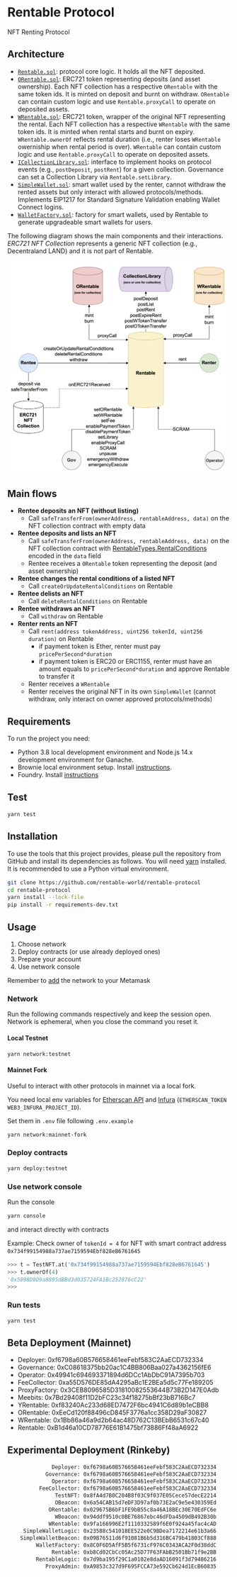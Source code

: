 # Rentable Protocol

NFT Renting Protocol

## Architecture

- [`Rentable.sol`](contracts/Rentable.sol): protocol core logic. It holds all the NFT deposited.
- [`ORentable.sol`](contracts/tokenization/ORentable.sol): ERC721 token representing deposits (and asset ownership). Each NFT collection has a respective `ORentable` with the same token ids. It is minted on deposit and burnt on withdraw. `ORentable` can contain custom logic and use `Rentable.proxyCall` to operate on deposited assets.
- [`WRentable.sol`](contracts/tokenization/WRentable.sol): ERC721 token, wrapper of the original NFT representing the rental. Each NFT collection has a respective `WRentable` with the same token ids. It is minted when rental starts and burnt on expiry. `WRentable.ownerOf` reflects rental duration (i.e., renter loses `WRentable` owerniship when rental period is over). `WRentable` can contain custom logic and use `Rentable.proxyCall` to operate on deposited assets.
- [`ICollectionLibrary.sol`](contracts/collections/ICollectionLibrary.sol): interface to implement hooks on protocol events (e.g., `postDeposit`, `postRent`) for a given collection. Governance can set a Collection Library via `Rentable.setLibrary`.
- [`SimpleWallet.sol`](contracts/wallet/simplewallet.sol): smart wallet used by the renter, cannot withdraw the rented assets but only interact with allowed protocols/methods. Implements EIP1217 for Standard Signature Validation enabling Wallet Connect logins.
- [`WalletFactory.sol`](contracts/wallet/simplewallet.sol): factory for smart wallets, used by Rentable to generate upgradeable smart wallets for users.

The following diagram shows the main components and their interactions. _ERC721 NFT Collection_ represents a generic NFT collection (e.g., Decentraland LAND) and it is not part of Rentable.

![Diagram](Rentable.png)

## Main flows

- **Rentee deposits an NFT (without listing)**
  - Call `safeTransferFrom(ownerAddress, rentableAddress, data)` on the NFT collection contract with empty data
- **Rentee deposits and lists an NFT**
  - Call `safeTransferFrom(ownerAddress, rentableAddress, data)` on the NFT collection contract with [RentableTypes.RentalConditions](contracts/RentableTypes.sol) encoded in the `data` field
  - Rentee receives a `ORentable` token representing the deposit (and asset ownership)
- **Rentee changes the rental conditions of a listed NFT**
  - Call `createOrUpdateRentalConditions` on Rentable
- **Rentee delists an NFT**
  - Call `deleteRentalConditions` on Rentable
- **Rentee withdraws an NFT**
  - Call `withdraw` on Rentable
- **Renter rents an NFT**
  - Call `rent(address tokenAddress, uint256 tokenId, uint256 duration)` on Rentable
    - if payment token is Ether, renter must pay `pricePerSecond*duration`
    - if payment token is ERC20 or ERC1155, renter must have an amount equals to `pricePerSecond*duration` and approve Rentable to transfer it
  - Renter receives a `WRentable`
  - Renter receives the original NFT in its own `SimpleWallet` (cannot withdraw, only interact on owner approved protocols/methods)

## Requirements

To run the project you need:

- Python 3.8 local development environment and Node.js 14.x development environment for Ganache.
- Brownie local environment setup. Install
  [instructions](https://eth-brownie.readthedocs.io/en/stable/install.html).
- Foundry. Install [instructions](https://github.com/gakonst/foundry#installation)

## Test

```bash
yarn test
```

## Installation

To use the tools that this project provides, please pull the repository from GitHub
and install its dependencies as follows.
You will need [yarn](https://yarnpkg.com/lang/en/docs/install/) installed.
It is recommended to use a Python virtual environment.

```bash
git clone https://github.com/rentable-world/rentable-protocol
cd rentable-protocol
yarn install --lock-file
pip install -r requirements-dev.txt
```

## Usage

1. Choose network
2. Deploy contracts (or use already deployed ones)
3. Prepare your account
4. Use network console

Remember to [add](https://metamask.zendesk.com/hc/en-us/articles/360043227612-How-to-add-a-custom-network-RPC) the network to your Metamask

### Network

Run the following commands respectively and keep the session open. Network is ephemeral, when you close the command you reset it.

#### Local Testnet

```bash
yarn network:testnet
```

#### Mainnet Fork

Useful to interact with other protocols in mainnet via a local fork.

You need local env variables for [Etherscan API](https://etherscan.io/apis) and [Infura](https://infura.io/) (`ETHERSCAN_TOKEN` `WEB3_INFURA_PROJECT_ID`).

Set them in `.env` file following `.env.example`

```bash
yarn network:mainnet-fork
```

### Deploy contracts

```bash
yarn deploy:testnet
```

### Use network console

Run the console

```bash
yarn console
```

and interact directly with contracts

Example: Check owner of `tokenId = 4` for NFT with smart contract address `0x734f99154988a737ae7159594Ebf828eB6761645`

```python
>>> t = TestNFT.at('0x734f99154988a737ae7159594Ebf828eB6761645')
>>> t.ownerOf(4)
'0x5898D8D9a8895dBBd3d035724FA1Bc252876cC22'
>>>
```

### Run tests

```bash
yarn test
```

## Beta Deployment (Mainnet)

- Deployer: 0xf6798a60B576658461eeFebf583C2AaECD732334
- Governance: 0xC08618375bb20ac1C4BB806Baa027a4362156fE6
- Operator: 0x49941c694693371894d6DCc1AbDbC91A7395b703
- FeeCollector: 0xa55D576DE85dA4295aBc1E2BEa5d5c77Fe189205
- ProxyFactory: 0x3CEB8096585D31810082553644B73B2D147E0Adb
- Meebits: 0x7Bd29408f11D2bFC23c34f18275bBf23bB716Bc7
- YRentable: 0xf83240Ac233d68ED7472F6bc4941C6d89b1eCBB8
- ORentable: 0xEeCd120f88496cD845F3776a1cc358D29aF30827
- WRentable: 0x1Bb86a46a9d2b64ac48D762C13BEbB6531c67c40
- Rentable: 0xB1d46a10CD78776E61B1475bf73886Ff48aA6922

## Experimental Deployment (Rinkeby)

```
              Deployer: 0xf6798a60B576658461eeFebf583C2AaECD732334
            Governance: 0xf6798a60B576658461eeFebf583C2AaECD732334
              Operator: 0xf6798a60B576658461eeFebf583C2AaECD732334
          FeeCollector: 0xf6798a60B576658461eeFebf583C2AaECD732334
               TestNFT: 0x8fA4d7B0C204B8f03C9f037E05Cece57decE2214
               OBeacon: 0x6a54CAB15d7eDF3D97af0b73E2aC9e5e430359Ed
             ORentable: 0x029675B6bF1FE9bB55c8a46A18BEc30E70EdFC6e
               WBeacon: 0x94ddf9510c0BE76867ebc46dFDa4509dB492B30b
             WRentable: 0x9fa166996E2f1110332589f6E0f924a45fac4cAD
     SimpleWalletLogic: 0x23588c541018EE522e0C9BDea7172214e61b3a66
    SimpleWalletBeacon: 0x09B76511d6f91081B6b5d316BC479b41803Cf888
         WalletFactory: 0x8C0F6D5AfF5B5f6731cF976C0343ACA2F0d38ddC
              Rentable: 0xb8Cd02CbCc05Ac25D77F63FAbB2501Bb71f9e2BB
         RentableLogic: 0x7d9ba195f29C1a0102e8daAD16091f3d79486216
            ProxyAdmin: 0xA9853c327d9F695FCCA73e592Cb624d1EcB60835
```
